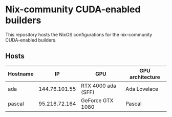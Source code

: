 # Nix-community CUDA-enabled builders

This repository hosts the NixOS configurations for the nix-community CUDA-enabled builders.

## Hosts

| Hostname  | IP            | GPU                   | GPU architecture  |
|-----------|---------------|-----------------------|-------------------|
| ada       | 144.76.101.55 | RTX 4000 ada (SFF)    | Ada Lovelace      |
| pascal    | 95.216.72.164 | GeForce GTX 1080      | Pascal            |
